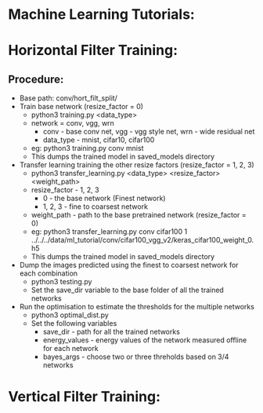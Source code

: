 Machine Learning Tutorials:
==========================
Horizontal Filter Training:
==========================

Procedure:
----------
- Base path: conv/hort_filt_split/
- Train base network (resize_factor = 0)
	- python3 training.py <network> <data_type>
	- network = conv, vgg, wrn
		- conv - base conv net, vgg - vgg style net, wrn - wide residual net
		- data_type - mnist, cifar10, cifar100
	- eg: python3 training.py conv mnist
	- This dumps the trained model in saved_models directory
- Transfer learning training the other resize factors (resize_factor = 1, 2, 3)
	- python3 transfer_learning.py <network> <data_type> <resize_factor> <weight_path>
	- resize_factor - 1, 2, 3 
		- 0 - the base network (Finest network)
		- 1, 2, 3 - fine to coarsest network
	- weight_path - path to the base pretrained network (resize_factor = 0)
	- eg: python3 transfer_learning.py conv cifar100 1 ../../../data/ml_tutorial/conv/cifar100_vgg_v2/keras_cifar100_weight_0.h5
	- This dumps the trained model in saved_models directory
- Dump the images predicted using the finest to coarsest network for each combination
	- python3 testing.py 
	- Set the save_dir variable to the base folder of all the trained networks
- Run the optimisation to estimate the thresholds for the multiple networks
	- python3 optimal_dist.py
	- Set the following variables
		- save_dir - path for all the trained networks
		- energy_values - energy values of the network measured offline for each network
		- bayes_args - choose two or three threholds based on 3/4 networks

Vertical Filter Training:
=========================